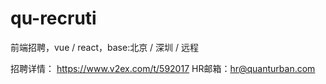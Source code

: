 # qu-recruti
前端招聘，vue / react，base:北京 / 深圳 / 远程

招聘详情： https://www.v2ex.com/t/592017
HR邮箱：hr@quanturban.com
